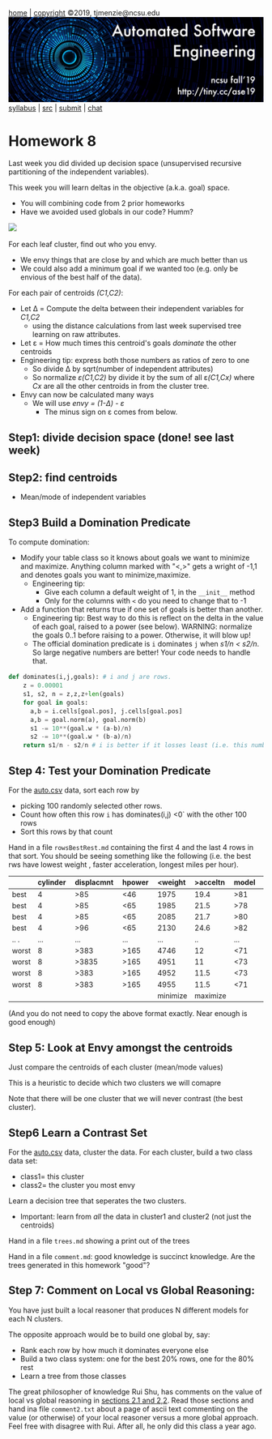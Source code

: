 <a name=top>&nbsp;<p> </a>

[home](http://tiny.cc/ase19#top) | 
[copyright](https://github.com/txt/ase19/blob/master/LICENSE.md#top) &copy;2019, tjmenzie&commat;ncsu.edu 
<br> [<img width=900 src="https://raw.githubusercontent.com/txt/ase19/master/etc/img/banner.png">](http://tiny.cc/ase19)<br> 
[syllabus](https://github.com/txt/ase19/blob/master/syllabus.md#top) | 
[src](http://menzies.us/fun) | 
[submit](http://tiny.cc/ase19give) | 
[chat](https://ase19.slack.com/) 

# Homework 8


Last week you did divided up decision space (unsupervised recursive partitioning of the independent variables).

This week you will learn deltas in the objective (a.k.a. goal) space.

- You will combining code from 2 prior homeworks
- Have we avoided  used globals in our code? Humm?

![](https://ievgensaxblog.files.wordpress.com/2018/09/v2pos5d.jpg)

For each leaf cluster, find out who you envy. 

-    We  envy things that are close by and which are much better than us
- We could also add a minimum goal if we wanted too (e.g. only be envious of the best half of the data).

For each pair of centroids _(C1,C2)_:

- Let &Delta; = Compute the delta between their  independent variables for _C1,C2_ 
  - using the distance calculations from last week
supervised tree learning on raw attributes.
- Let &epsilon; = How much  times this centroid's goals _dominate_ the other centroids
- Engineering tip: express both those numbers as ratios of zero to one
    - So divide &Delta; by sqrt(number of independent attributes)
    - So normalize _&epsilon;(C1,C2)_ by divide it by the sum of all &epsilon;_(C1,Cx)_ where _Cx_ are all the other centroids in from the cluster tree.
- Envy can now be calculated  many ways  
    - We will use _envy = (1-&Delta;) - &epsilon;_
       - The minus sign on &epsilon; comes from below.


## Step1: divide decision space (done! see last week)

## Step2: find centroids

- Mean/mode of independent variables

## Step3 Build a Domination Predicate

To compute domination:

- Modify your table class so it knows about goals we want to minimize and maximize. Anything column marked
 with "<,>"  gets a wright of -1,1 and denotes goals you want to minimize,maximize.
  - Engineering tip: 
    - Give each column a default weight of 1, in the `__init__` method
    - Only for the columns with `<` do you need to change that to -1
- Add a function that returns true if one set of goals is better than another. 
  - Engineering tip: Best way to do this is reflect on the delta in the value
of each goal, raised to a power (see below). WARNING: normalize the goals 0..1
    before raising to a power. Otherwise, it will blow up!
  - The official domination predicate is `i` dominates `j` when _s1/n < s2/n_.
    So large negative numbers are better! Your code needs to handle that.


```python
def dominates(i,j,goals): # i and j are rows.
    z = 0.00001
    s1, s2, n = z,z,z+len(goals)
    for goal in goals:
      a,b = i.cells[goal.pos], j.cells[goal.pos]
      a,b = goal.norm(a), goal.norm(b)  
      s1 -= 10**(goal.w * (a-b)/n)
      s2 -= 10**(goal.w * (b-a)/n)
    return s1/n - s2/n # i is better if it losses least (i.e. this number under 0)
```

## Step 4: Test  your Domination Predicate

For the [auto.csv](../data/auto.csv) data, sort each row by

- picking 100 randomly selected other rows.
- Count how often this row `i` has dominates(i,j) <0` with the other 100 rows
- Sort this rows by that count

Hand in a file `rowsBestRest.md`
containing the first 4 and the last 4 rows in that sort. You should be seeing  something like the following
(i.e.  the best rws have lowest weight , faster acceleration, longest miles per hour).


|      |cylinder&nbsp;| displacmnt&nbsp;| hpower&nbsp;| <weight&nbsp;| >acceltn&nbsp;| model&nbsp;| origin&nbsp;| >mpg|
|------|--------|----------|-------|-------|---------|------|------|-------|
|best |4       | >85       | <46   | 1975  |  19.4   |  >81 |  3   |   40  |
|best |4       | >85       | <65   | 1985  |  21.5   |  >78 |  2   |   40  |
|best |4       | >85       | <65   | 2085  |  21.7   |  >80 |  2   |   40  |
|best |4       | >96       | <65   | 2130  |  24.6   |  >82 |  2   |   40  |
|..  .|...     | ...       | ...   | ...   |  ..     |  ... |  ... |   ... |
|worst|8       | >383      | >165  | 4746  |  12     |  <71 |  1   |   10  |
|worst|8       | >3835     | >165  | 4951  |  11     |  <73 |  1   |   10  |
|worst|8       | >383      | >165  | 4952  |  11.5   |  <73 |  1   |   10  |
|worst|8       | >383      | >165  | 4955  |  11.5   |  <71 |  1   |   10  |
|     |        |           |       | minimize| maximize|    |       | maximize      |

(And you do not need to copy the above format exactly. Near enough is good enough)

## Step 5: Look at Envy amongst the centroids

Just compare the centroids of each cluster (mean/mode values)

This is a heuristic to decide which two clusters we will comapre

Note that there will be one cluster that we will never contrast (the best cluster).

## Step6 Learn a Contrast Set

For the [auto.csv](../data/auto.csv) data, cluster the data.
For each cluster, build a two class data set:

- class1= this cluster
- class2= the cluster you most envy

Learn a decision tree that seperates the two clusters.

- Important: learn from _all_ the data in cluster1 and cluster2 (not just the centroids)
 
Hand in a file `trees.md` showing  a  print out of the trees

Hand in a  file `comment.md`:
 good knowledge is succinct knowledge. Are the trees generated in this homework "good"?

## Step 7: Comment on Local vs Global Reasoning:

You have just built a local reasoner that produces N different models for each N clusters.

The opposite approach would be to build one global by, say:

- Rank each row by how much it dominates everyone else
- Build a two class system: one for the best 20% rows, one for the 80% rest
- Learn a tree from those classes


The great philosopher of knowledge Rui Shu, has comments on the value 
of local vs global reasoning in 
[sections 2.1 and 2,2](../etc/img/rui.pdf). Read those sections and hand ina  file `comment2.txt`
 about a page of ascii text commenting on the value (or otherwise) of your local reasoner versus a more global approach.
Feel free with disagree with Rui. After all, he only did this class a year ago.


